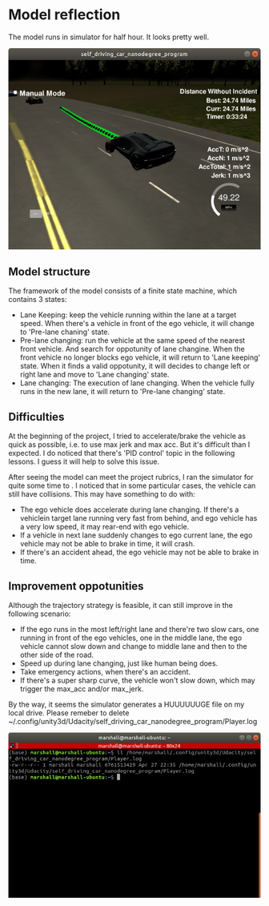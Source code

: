 # Model reflection


The model runs in simulator for half hour. It looks pretty well.

[Image1]: ./simulator.png "simulator"
![alt text][Image1]

## Model structure

The framework of the model consists of a finite state machine, which contains 3 states:
- Lane Keeping: keep the vehicle running within the lane at a target speed. When there's a vehicle in front of the ego vehicle, it will change to 'Pre-lane chaning' state.
- Pre-lane changing: run the vehicle at the same speed of the nearest front vehicle. And search for oppotunity of lane changine. When the front vehicle no longer blocks ego vehicle, it will return to 'Lane keeping' state. When it finds a valid oppotunity, it will decides to change left or right lane and move to 'Lane changing' state.
- Lane changing: The execution of lane changing. When the vehicle fully runs in the new lane, it will return to 'Pre-lane changing' state.

## Difficulties

At the beginning of the project, I tried to accelerate/brake the vehicle as quick as possible, i.e. to use max jerk and max acc. But it's difficult than I expected. I do noticed that there's 'PID control' topic in the following lessons. I guess it will help to solve this issue.

After seeing the model can meet the project rubrics, I ran the simulator for quite some time to . I noticed that in some particular cases, the vehicle can still have collisions. This may have something to do with:
- The ego vehicle does accelerate during lane changing. If there's a vehiclein target lane running very fast from behind, and ego vehicle has a very low speed, it may rear-end with ego vehicle.
- If a vehicle in next lane suddenly changes to ego current lane, the ego vehicle may not be able to brake in time, it will crash.
- If there's an accident ahead, the ego vehicle may not be able to brake in time.

## Improvement oppotunities

Although the trajectory strategy is feasible, it can still improve in the following scenario:
- If the ego runs in the most left/right lane and there're two slow cars, one running in front of the ego vehicles, one in the middle lane, the ego vehicle cannot slow down and change to middle lane and then to the other side of the road.
- Speed up during lane changing, just like human being does.
- Take emergency actions, when there's an accident.
- If there's a super sharp curve, the vehicle won't slow down, which may trigger the max_acc and/or max_jerk.


By the way, it seems the simulator generates a HUUUUUUGE file on my local drive. Please remeber to delete
~/.config/unity3d/Udacity/self_driving_car_nanodegree_program/Player.log

[Image2]: ./huge_file.png "huge file"
![alt text][Image2]
